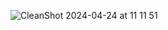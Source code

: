 ![CleanShot 2024-04-24 at 11 11 51](https://github.com/jaysayshello/config/assets/24970280/c0f95595-ac17-4cd0-9cb4-f1b22094a9e1)
